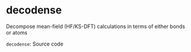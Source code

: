 # decodense
Decompose mean-field (HF/KS-DFT) calculations in terms of either bonds or atoms

``decodense``: Source code
